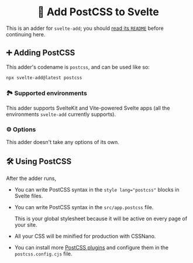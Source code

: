 <h1 align="center">🔺 Add PostCSS to Svelte</h1>

This is an adder for `svelte-add`; you should [read its `README`](https://github.com/svelte-add/svelte-add#readme) before continuing here.

## ➕ Adding PostCSS

This adder's codename is `postcss`, and can be used like so:

```sh
npx svelte-add@latest postcss
```

### 🏞 Supported environments

This adder supports SvelteKit and Vite-powered Svelte apps (all the environments `svelte-add` currently supports).

### ⚙️ Options

This adder doesn't take any options of its own.

## 🛠 Using PostCSS

After the adder runs,

- You can write PostCSS syntax in the `style lang="postcss"` blocks in Svelte files.

- You can write PostCSS syntax in the `src/app.postcss` file.

  This is your global stylesheet because it will be active on every page of your site.

- All your CSS will be minified for production with CSSNano.

- You can install more [PostCSS plugins](https://github.com/postcss/postcss/blob/main/docs/plugins.md) and configure them in the `postcss.config.cjs` file.
